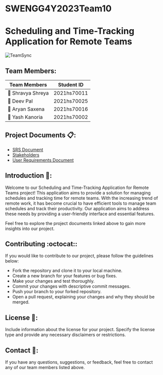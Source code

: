 # SWENGG4Y2023Team10
# Scheduling and Time-Tracking Application for Remote Teams

<img  alt="TeamSync" src="https://teamsync.church/mt-content/uploads/2022/01/teamsync-logo-white.png">

## Team Members:
| Team Members      | Student ID   |
|-------------------|--------------|
| :woman: Shravya Shreya | 2021hs70011 |
| :man: Deev Pal         | 2021hs70025 |
| :man: Aryan Saxena     | 2021hs70016 |
| :man: Yash Kanoria     | 2021hs70002 |


## Project Documents :clipboard::

- [SRS Document](/Assignment/SRS%20Document.md)
- [Stakeholders](/Assignment/Stakeholders.md)
- [User Requirements Document](/Assignment/User%20Requirements%20Document%20for%20Scheduling%20and%20Time-Tracking%20Application.md)

## Introduction :wave::

Welcome to our Scheduling and Time-Tracking Application for Remote Teams project! This application aims to provide a solution for managing schedules and tracking time for remote teams. With the increasing trend of remote work, it has become crucial to have efficient tools to manage team schedules and track their productivity. Our application aims to address these needs by providing a user-friendly interface and essential features.

Feel free to explore the project documents linked above to gain more insights into our project.

## Contributing   :octocat::

If you would like to contribute to our project, please follow the guidelines below:
- Fork the repository and clone it to your local machine.
- Create a new branch for your features or bug fixes.
- Make your changes and test thoroughly.
- Commit your changes with descriptive commit messages.
- Push your branch to your forked repository.
- Open a pull request, explaining your changes and why they should be merged.

## License   :page_with_curl::
Include information about the license for your project. Specify the license type and provide any necessary disclaimers or restrictions.

## Contact   :email::
If you have any questions, suggestions, or feedback, feel free to contact any of our team members listed above.

